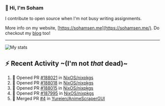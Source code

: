 ### 👋 Hi, I'm Soham

I contribute to open source when I'm not busy writing assignments.

More info on my website, [https://sohamsen.me](https://sohamsen.me/). Do checkout my [blog](https://blog.sohamsen.me/) too!

---

![My stats](https://github-readme-stats.vercel.app/api?username=Yureien&count_private=true&show_icons=true&theme=dracula)

## :zap: Recent Activity ~(I'm not _that_ dead)~

<!--START_SECTION:activity-->
1. 💪 Opened PR [#188021](https://github.com/NixOS/nixpkgs/pull/188021) in [NixOS/nixpkgs](https://github.com/NixOS/nixpkgs)
2. 💪 Opened PR [#188018](https://github.com/NixOS/nixpkgs/pull/188018) in [NixOS/nixpkgs](https://github.com/NixOS/nixpkgs)
3. 💪 Opened PR [#188015](https://github.com/NixOS/nixpkgs/pull/188015) in [NixOS/nixpkgs](https://github.com/NixOS/nixpkgs)
4. 💪 Opened PR [#187995](https://github.com/NixOS/nixpkgs/pull/187995) in [NixOS/nixpkgs](https://github.com/NixOS/nixpkgs)
5. 🎉 Merged PR [#4](https://github.com/Yureien/AnimeScraperGUI/pull/4) in [Yureien/AnimeScraperGUI](https://github.com/Yureien/AnimeScraperGUI)
<!--END_SECTION:activity-->

